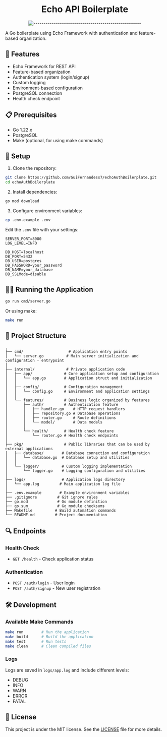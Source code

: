 # <div align="center">Echo API Boilerplate</div>


<div align="center">

![-----------------------------------------------------](https://raw.githubusercontent.com/andreasbm/readme/master/assets/lines/rainbow.png)

</div>

A Go boilerplate using Echo Framework with authentication and feature-based organization.

## 🚀 Features

- Echo Framework for REST API
- Feature-based organization
- Authentication system (login/signup)
- Custom logging
- Environment-based configuration
- PostgreSQL connection
- Health check endpoint

## 📋 Prerequisites

- Go 1.22.x
- PostgreSQL
- Make (optional, for using make commands)

## 🔧 Setup

1. Clone the repository:
```bash
git clone https://github.com/GuiFernandess7/echoAuthBoilerplate.git
cd echoAuthBoilerplate
```

2. Install dependencies:
```bash
go mod download
```

3. Configure environment variables:
```bash
cp .env.example .env
```

Edit the `.env` file with your settings:
```env
SERVER_PORT=8080
LOG_LEVEL=INFO

DB_HOST=localhost
DB_PORT=5432
DB_USER=postgres
DB_PASSWORD=your_password
DB_NAME=your_database
DB_SSLMode=disable
```

## 🏃‍♂️ Running the Application

```bash
go run cmd/server.go
```

Or using make:
```bash
make run
```

## 📁 Project Structure

```
.
├── cmd/                    # Application entry points
│   └── server.go          # Main server initialization and configuration - entrypoint
│
├── internal/              # Private application code
│   ├── app/              # Core application setup and configuration
│   │   └── app.go        # Application struct and initialization
│   │
│   ├── config/           # Configuration management
│   │   └── config.go     # Environment and application settings
│   │
│   └── features/         # Business logic organized by features
│       ├── auth/         # Authentication feature
│       │   ├── handler.go    # HTTP request handlers
│       │   ├── repository.go # Database operations
│       │   ├── router.go     # Route definitions
│       │   └── model/        # Data models
│       │
│       └── health/       # Health check feature
│           └── router.go # Health check endpoints
│
├── pkg/                  # Public libraries that can be used by external applications
│   ├── database/        # Database connection and configuration
│   │   └── database.go  # Database setup and utilities
│   │
│   └── logger/          # Custom logging implementation
│       └── logger.go    # Logging configuration and utilities
│
├── logs/                # Application logs directory
│   └── app.log         # Main application log file
│
├── .env.example        # Example environment variables
├── .gitignore         # Git ignore rules
├── go.mod             # Go module definition
├── go.sum             # Go module checksums
├── Makefile          # Build automation commands
└── README.md         # Project documentation
```

## 🔍 Endpoints

### Health Check
- `GET /health` - Check application status

### Authentication
- `POST /auth/login` - User login
- `POST /auth/signup` - New user registration

## 🛠️ Development

### Available Make Commands

```bash
make run        # Run the application
make build      # Build the application
make test       # Run tests
make clean      # Clean compiled files
```

### Logs

Logs are saved in `logs/app.log` and include different levels:
- DEBUG
- INFO
- WARN
- ERROR
- FATAL

## 📝 License

This project is under the MIT license. See the [LICENSE](LICENSE) file for more details.
